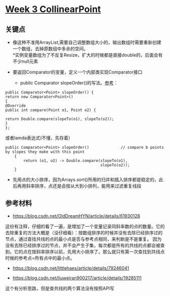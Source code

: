 # [Week 3 CollinearPoint](http://coursera.cs.princeton.edu/algs4/assignments/collinear.html)

## 关键点

* 像这种不准用ArrayList,需要自己调整数组大小的，输出数组时需要重新创建一个数组，去掉原数组中多余的空间。  
  *实例变量数组为了不反复Resize，扩大的时候都是直接double的，后面会有不少null元素  
  
* 要返回Comparator的变量，定义一个内部类实现Comparator接口 
  * public Comparator<Point> slopeOrder()的写法。[参考](https://stackoverflow.com/questions/39677697/return-a-comparator-from-another-function)：
  
```
public Comparator<Point> slopeOrder() {
return new Comparator<Point>() 
{
@Override
public int compare(Point o1, Point o2) {

return Double.compare(slopeTo(o1), slopeTo(o2));
}
};
```

或者lamda表达式(不懂，先存着）

```
public Comparator<Point> slopeOrder()              // compare b points by slopes they make with this point
    {
        return (o1, o2) -> Double.compare(slopeTo(o1),
                                          slopeTo(o2));
    }
```

* 先用点的大小排序，因为Arrays.sort()所用的归并和插入排序都是稳定的，此后再用斜率排序，点还是会按从大到小排列，能用来过滤重复线段

## 参考材料

* https://blog.csdn.net/OldDreamHYN/article/details/61930128 

这份有注释，仔细的看了一遍，是增加了一个变量记录同斜率数的点的数量。它的去除重复的方法大概是（没仔细看）：按数组排序的时候并没有去除已经排序过的节点，通过查找共线的点的最小点是否与参考点相同，来判断是不是重复。
因为没有去除已经排序过的节点，并不会产生子集，每次都是所有的共线的点都会被查到。它的点在按斜率排序以前，先用大小排序了。那么就只有第一次查找到共线点时候的参考点=所有点中的最小点。

* https://blog.csdn.net/littlehaes/article/details/79246041

* https://blog.csdn.net/liuweiran900217/article/details/19285111

这个有分析思路，但是查共线的两个算法没有按照API写
